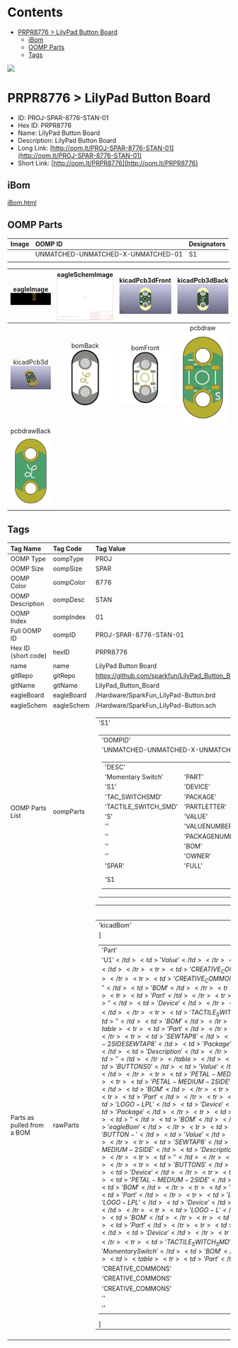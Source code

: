 



Contents
========

* [PRPR8776 > LilyPad Button Board](#prpr8776--lilypad-button-board)
	* [iBom](#ibom)
	* [OOMP Parts](#oomp-parts)
	* [Tags](#tags)
  
![][im]
# PRPR8776 > LilyPad Button Board

- ID: PROJ-SPAR-8776-STAN-01
- Hex ID: PRPR8776
- Name: LilyPad Button Board
- Description: LilyPad Button Board
- Long Link: [http://oom.lt/PROJ-SPAR-8776-STAN-01](http://oom.lt/PROJ-SPAR-8776-STAN-01)
- Short Link: [http://oom.lt/PRPR8776](http://oom.lt/PRPR8776)

## iBom
  
[iBom.html](https://htmlpreview.github.io/?https://github.com/oomlout/oomlout_OOMP_projects_V2/blob/main/PROJ/SPAR/8776/STAN/01/ibom.html)
## OOMP Parts
  

|Image|OOMP ID|Designators|
| :--- | :--- | :--- |
|![]()|UNMATCHED-UNMATCHED-X-UNMATCHED-01|S1|
||||
  

|eagleImage<br>[![](https://raw.githubusercontent.com/oomlout/oomlout_OOMP_projects_V2/main/PROJ/SPAR/8776/STAN/01/eagleImage_140.png)](https://github.com/oomlout/oomlout_OOMP_projects_V2/tree/main/PROJ/SPAR/8776/STAN/01/eagleImage.png)|eagleSchemImage<br>[![](https://raw.githubusercontent.com/oomlout/oomlout_OOMP_projects_V2/main/PROJ/SPAR/8776/STAN/01/eagleSchemImage_140.png)](https://github.com/oomlout/oomlout_OOMP_projects_V2/tree/main/PROJ/SPAR/8776/STAN/01/eagleSchemImage.png)|kicadPcb3dFront<br>[![](https://raw.githubusercontent.com/oomlout/oomlout_OOMP_projects_V2/main/PROJ/SPAR/8776/STAN/01/kicadPcb3dFront_140.png)](https://github.com/oomlout/oomlout_OOMP_projects_V2/tree/main/PROJ/SPAR/8776/STAN/01/kicadPcb3dFront.png)|kicadPcb3dBack<br>[![](https://raw.githubusercontent.com/oomlout/oomlout_OOMP_projects_V2/main/PROJ/SPAR/8776/STAN/01/kicadPcb3dBack_140.png)](https://github.com/oomlout/oomlout_OOMP_projects_V2/tree/main/PROJ/SPAR/8776/STAN/01/kicadPcb3dBack.png)|
| :---: | :---: | :---: | :---: |
|kicadPcb3d<br>[![](https://raw.githubusercontent.com/oomlout/oomlout_OOMP_projects_V2/main/PROJ/SPAR/8776/STAN/01/kicadPcb3d_140.png)](https://github.com/oomlout/oomlout_OOMP_projects_V2/tree/main/PROJ/SPAR/8776/STAN/01/kicadPcb3d.png)|bomBack<br>[![](https://raw.githubusercontent.com/oomlout/oomlout_OOMP_projects_V2/main/PROJ/SPAR/8776/STAN/01/bomBack_140.png)](https://github.com/oomlout/oomlout_OOMP_projects_V2/tree/main/PROJ/SPAR/8776/STAN/01/bomBack.png)|bomFront<br>[![](https://raw.githubusercontent.com/oomlout/oomlout_OOMP_projects_V2/main/PROJ/SPAR/8776/STAN/01/bomFront_140.png)](https://github.com/oomlout/oomlout_OOMP_projects_V2/tree/main/PROJ/SPAR/8776/STAN/01/bomFront.png)|pcbdraw<br>[![](https://raw.githubusercontent.com/oomlout/oomlout_OOMP_projects_V2/main/PROJ/SPAR/8776/STAN/01/pcbdraw_140.png)](https://github.com/oomlout/oomlout_OOMP_projects_V2/tree/main/PROJ/SPAR/8776/STAN/01/pcbdraw.svg)|
|pcbdrawBack<br>[![](https://raw.githubusercontent.com/oomlout/oomlout_OOMP_projects_V2/main/PROJ/SPAR/8776/STAN/01/pcbdrawBack_140.png)](https://github.com/oomlout/oomlout_OOMP_projects_V2/tree/main/PROJ/SPAR/8776/STAN/01/pcbdrawBack.svg)||||

## Tags
  

|Tag Name|Tag Code|Tag Value|
| :--- | :--- | :--- |
|OOMP Type|oompType|PROJ|
|OOMP Size|oompSize|SPAR|
|OOMP Color|oompColor|8776|
|OOMP Description|oompDesc|STAN|
|OOMP Index|oompIndex|01|
|Full OOMP ID|oompID|PROJ-SPAR-8776-STAN-01|
|Hex ID (short code)|hexID|PRPR8776|
|name|name|LilyPad Button Board|
|gitRepo|gitRepo|https://github.com/sparkfun/LilyPad_Button_Board|
|gitName|gitName|LilyPad_Button_Board|
|eagleBoard|eagleBoard|/Hardware/SparkFun_LilyPad-Button.brd|
|eagleSchem|eagleSchem|/Hardware/SparkFun_LilyPad-Button.sch|
|OOMP Parts List|oompParts|<table><tr><td>'S1'</td></tr><tr><td> <table><tr><td>'OOMPID'</td></tr><tr><td> 'UNMATCHED-UNMATCHED-X-UNMATCHED-01'</td><td> 'FULL'</td></tr><tr><td> <table><tr><td>'DESC'</td></tr><tr><td> 'Momentary Switch'</td><td> 'PART'</td></tr><tr><td> 'S1'</td><td> 'DEVICE'</td></tr><tr><td> 'TAC_SWITCHSMD'</td><td> 'PACKAGE'</td></tr><tr><td> 'TACTILE_SWITCH_SMD'</td><td> 'PARTLETTER'</td></tr><tr><td> 'S'</td><td> 'VALUE'</td></tr><tr><td> ''</td><td> 'VALUENUMBER'</td></tr><tr><td> ''</td><td> 'PACKAGENUMBER'</td></tr><tr><td> ''</td><td> 'BOM'</td></tr><tr><td> ''</td><td> 'OWNER'</td></tr><tr><td> 'SPAR'</td><td> 'FULL'</td></tr><tr><td> 'S1</td><td></td><td>TAC_SWITCHSMD</td><td>TACTILE_SWITCH_SMD</td><td>Momentary Switch</td><td></td><td>'</td></tr></table></td></tr></table></td></tr></table>|
|Parts as pulled from a BOM|rawParts|<table><tr><td>'kicadBom'</td></tr><tr><td> [<table><tr><td>'Part'</td></tr><tr><td> 'U$1'</td><td> 'Value'</td></tr><tr><td> 'CREATIVE_COMMONS'</td><td> 'Device'</td></tr><tr><td> 'CREATIVE_COMMONS CREATIVE_COMMONS'</td><td> 'Package'</td></tr><tr><td> 'CREATIVE_COMMONS'</td><td> 'Description'</td></tr><tr><td> ''</td><td> 'BOM'</td></tr><tr><td> ''</td></tr></table></td><td> <table><tr><td>'Part'</td></tr><tr><td> 'S1'</td><td> 'Value'</td></tr><tr><td> ''</td><td> 'Device'</td></tr><tr><td> 'TACTILE_SWITCH_SMD '</td><td> 'Package'</td></tr><tr><td> 'TACTILE_SWITCH_SMD'</td><td> 'Description'</td></tr><tr><td> ''</td><td> 'BOM'</td></tr><tr><td> ''</td></tr></table></td><td> <table><tr><td>'Part'</td></tr><tr><td> 'BUTTON-0'</td><td> 'Value'</td></tr><tr><td> 'SEWTAP8'</td><td> 'Device'</td></tr><tr><td> 'PETAL-MEDIUM-2SIDE SEWTAP8'</td><td> 'Package'</td></tr><tr><td> 'PETAL-MEDIUM-2SIDE'</td><td> 'Description'</td></tr><tr><td> ''</td><td> 'BOM'</td></tr><tr><td> ''</td></tr></table></td><td> <table><tr><td>'Part'</td></tr><tr><td> 'BUTTONS0'</td><td> 'Value'</td></tr><tr><td> 'SEWTAP8'</td><td> 'Device'</td></tr><tr><td> 'PETAL-MEDIUM-2SIDE SEWTAP8'</td><td> 'Package'</td></tr><tr><td> 'PETAL-MEDIUM-2SIDE'</td><td> 'Description'</td></tr><tr><td> ''</td><td> 'BOM'</td></tr><tr><td> ''</td></tr></table></td><td> <table><tr><td>'Part'</td></tr><tr><td> 'LOGO1'</td><td> 'Value'</td></tr><tr><td> 'LOGO-LPL'</td><td> 'Device'</td></tr><tr><td> 'LOGO-L LOGO-LPL'</td><td> 'Package'</td></tr><tr><td> 'LOGO-L'</td><td> 'Description'</td></tr><tr><td> ''</td><td> 'BOM'</td></tr><tr><td> ''</td></tr></table>]</td><td> 'eagleBom'</td></tr><tr><td> [<table><tr><td>'Part'</td></tr><tr><td> 'BUTTON-'</td><td> 'Value'</td></tr><tr><td> 'SEWTAP8'</td><td> 'Device'</td></tr><tr><td> 'SEWTAP8'</td><td> 'Package'</td></tr><tr><td> 'PETAL-MEDIUM-2SIDE'</td><td> 'Description'</td></tr><tr><td> ''</td><td> 'BOM'</td></tr><tr><td> ''</td></tr></table></td><td> <table><tr><td>'Part'</td></tr><tr><td> 'BUTTONS'</td><td> 'Value'</td></tr><tr><td> 'SEWTAP8'</td><td> 'Device'</td></tr><tr><td> 'SEWTAP8'</td><td> 'Package'</td></tr><tr><td> 'PETAL-MEDIUM-2SIDE'</td><td> 'Description'</td></tr><tr><td> ''</td><td> 'BOM'</td></tr><tr><td> ''</td></tr></table></td><td> <table><tr><td>'Part'</td></tr><tr><td> 'LOGO1'</td><td> 'Value'</td></tr><tr><td> 'LOGO-LPL'</td><td> 'Device'</td></tr><tr><td> 'LOGO-LPL'</td><td> 'Package'</td></tr><tr><td> 'LOGO-L'</td><td> 'Description'</td></tr><tr><td> ''</td><td> 'BOM'</td></tr><tr><td> ''</td></tr></table></td><td> <table><tr><td>'Part'</td></tr><tr><td> 'S1'</td><td> 'Value'</td></tr><tr><td> ''</td><td> 'Device'</td></tr><tr><td> 'TAC_SWITCHSMD'</td><td> 'Package'</td></tr><tr><td> 'TACTILE_SWITCH_SMD'</td><td> 'Description'</td></tr><tr><td> 'Momentary Switch'</td><td> 'BOM'</td></tr><tr><td> ''</td></tr></table></td><td> <table><tr><td>'Part'</td></tr><tr><td> 'U$1'</td><td> 'Value'</td></tr><tr><td> 'CREATIVE_COMMONS'</td><td> 'Device'</td></tr><tr><td> 'CREATIVE_COMMONS'</td><td> 'Package'</td></tr><tr><td> 'CREATIVE_COMMONS'</td><td> 'Description'</td></tr><tr><td> ''</td><td> 'BOM'</td></tr><tr><td> ''</td></tr></table>]</td></tr></table>|
||||



[im]: kicadPcb3d_450.png
